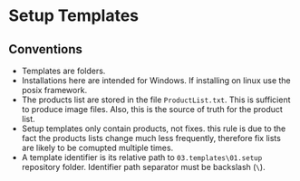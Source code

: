 # Setup Templates

## Conventions

* Templates are folders.
* Installations here are intended for Windows. If installing on linux use the posix framework.
* The products list are stored in the file `ProductList.txt`. This is sufficient to produce image files. Also, this is the source of truth for the product list.
* Setup templates only contain products, not fixes. this rule is due to the fact the products lists change much less frequently, therefore fix lists are likely to be comupted multiple times.
* A template identifier is its relative path to `03.templates\01.setup` repository folder. Identifier path separator must be backslash (`\`).
